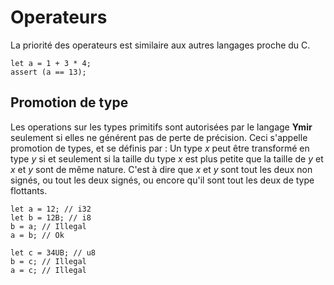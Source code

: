 # Operateurs

La priorité des operateurs est similaire aux autres langages proche du C.

```ymir
let a = 1 + 3 * 4;
assert (a == 13);
```

## Promotion de type

Les operations sur les types primitifs sont autorisées par le langage **Ymir** seulement si elles ne générent pas de perte de précision. Ceci s'appelle promotion de types, et se définis par : Un type _x_ peut être transformé en type _y_ si et seulement si la taille du type _x_ est plus petite que la taille de _y_ et _x_ et _y_ sont de même nature. C'est à dire que _x_ et _y_ sont tout les deux non signés, ou tout les deux signés, ou encore qu'il sont tout les deux de type flottants.

```ymir
let a = 12; // i32
let b = 12B; // i8
b = a; // Illegal
a = b; // Ok

let c = 34UB; // u8
b = c; // Illegal
a = c; // Illegal
```

